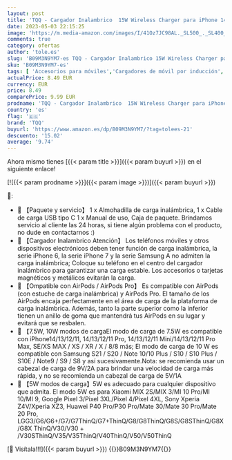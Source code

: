 ```yaml
---
layout: post
title: 'TQQ - Cargador Inalambrico  15W Wireless Charger para iPhone 14/14 Plus/14 Pro/14 Pro13/13 Pro/13 Mini/13 Pro Max/12/12 Pro/11  Samsung Galaxy S21/S20/Note 10/S10  AirPods Pro Carga Inalambrica'
date: 2023-05-03 22:15:25
image: 'https://m.media-amazon.com/images/I/41Oz7JC98AL._SL500_._SL400_.jpg'
comments: true
category: ofertas
author: 'tole.es'
slug: 'B09M3N9YM7-es TQQ - Cargador Inalambrico 15W Wireless Charger para...'
sku: 'B09M3N9YM7-es'
tags: [ 'Accesorios para móviles','Cargadores de móvil por inducción','Cargadores para móviles','Comunicación móvil y accesorios','Electrónica','iphone','tqq','🇪🇸', ]
actualPrice: 8.49 EUR
currency: EUR
price: 8.49
comparePrice: 9.99 EUR
prodname: 'TQQ - Cargador Inalambrico  15W Wireless Charger para iPhone 14/14 Plus/14 Pro/14 Pro13/13 Pro/13 Mini/13 Pro Max/12/12 Pro/11  Samsung Galaxy S21/S20/Note 10/S10  AirPods Pro Carga Inalambrica'
country: 'es'
flag: '🇪🇸'
brand: 'TQQ'
buyurl: 'https://www.amazon.es/dp/B09M3N9YM7/?tag=tolees-21'
descuento: '15.02'
average: '9.74'
---
```


Ahora mismo tienes [{{< param title >}}]({{< param buyurl >}}) en el siguiente enlace!

[![{{< param prodname >}}]({{< param image >}})]({{< param buyurl >}})

🔎:

- 🔋 【Paquete y servicio】 1 x Almohadilla de carga inalámbrica, 1 x Cable de carga USB tipo C 1 x Manual de uso, Caja de paquete. Brindamos servicio al cliente las 24 horas, si tiene algún problema con el producto, no dude en contactarnos :)
- 🔋 【Cargador Inalambrico Atención】 Los teléfonos móviles y otros dispositivos electrónicos deben tener función de carga inalámbrica, la serie iPhone 6, la serie iPhone 7 y la serie Samsung A no admiten la carga inalámbrica; Coloque su teléfono en el centro del cargador inalámbrico para garantizar una carga estable. Los accesorios o tarjetas magnéticos y metálicos evitarán la carga.
- 🔋 【Ompatible con AirPods / AirPods Pro】 Es compatible con AirPods (con estuche de carga inalámbrica) y AirPods Pro. El tamaño de los AirPods encaja perfectamente en el área de carga de la plataforma de carga inalámbrica. Además, tanto la parte superior como la inferior tienen un anillo de goma que mantendrá tus AirPods en su lugar y evitará que se resbalen.
- 🔋 【7.5W, 10W modos de cargaEl modo de carga de 7.5W es compatible con iPhone14/13/12/11, 14/13/12/11 Pro, 14/13/12/11 Mini/14/13/12/11 Pro Max, SE/XS MAX / XS / XR / X / 8/8 más; El modo de carga de 10 W es compatible con Samsung S21 / S20 / Note 10/10 Plus / S10 / S10 Plus / S10E / Note9 / S9 / S8 y así sucesivamente.Nota: se recomienda usar un cabezal de carga de 9V/2A para brindar una velocidad de carga más rápida, y no se recomienda un cabezal de carga de 5V/1A
- 🔋 【5W modos de carga】5W es adecuado para cualquier dispositivo que admita. El modo 5W es para Xiaomi MIX 2S/MIX 3/MI 10 Pro/MI 10/MI 9, Google Pixel 3/Pixel 3XL/Pixel 4/Pixel 4XL, Sony Xperia Z4V/Xperia XZ3, Huawei P40 Pro/P30 Pro/Mate 30/Mate 30 Pro/Mate 20 Pro, LGG3/G6/G6+/G7/G7ThinQ/G7+ThinQ/G8/G8ThinQ/G8S/G8SThinQ/G8X/G8X ThinQ/V30/V30 + /V30SThinQ/V35/V35ThinQ/V40ThinQ/V50/V50ThinQ

[🛒 Visítala!!!]({{< param buyurl >}})
{{<world>}}B09M3N9YM7{{</world>}}
